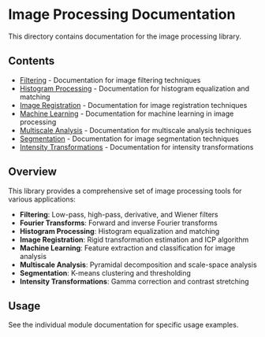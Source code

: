 # Image Processing Documentation

This directory contains documentation for the image processing library.

## Contents

- [Filtering](filtering/README.md) - Documentation for image filtering techniques
- [Histogram Processing](histogram/README.md) - Documentation for histogram equalization and matching
- [Image Registration](registration/README.md) - Documentation for image registration techniques
- [Machine Learning](machine_learning/README.md) - Documentation for machine learning in image processing
- [Multiscale Analysis](multiscale/README.md) - Documentation for multiscale analysis techniques
- [Segmentation](segmentation/README.md) - Documentation for image segmentation techniques
- [Intensity Transformations](transformations/README.md) - Documentation for intensity transformations

## Overview

This library provides a comprehensive set of image processing tools for various applications:

- **Filtering**: Low-pass, high-pass, derivative, and Wiener filters
- **Fourier Transforms**: Forward and inverse Fourier transforms
- **Histogram Processing**: Histogram equalization and matching
- **Image Registration**: Rigid transformation estimation and ICP algorithm
- **Machine Learning**: Feature extraction and classification for image analysis
- **Multiscale Analysis**: Pyramidal decomposition and scale-space analysis
- **Segmentation**: K-means clustering and thresholding
- **Intensity Transformations**: Gamma correction and contrast stretching

## Usage

See the individual module documentation for specific usage examples.
